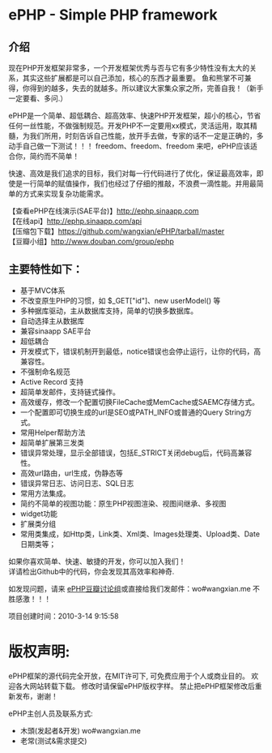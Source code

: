 # ePHP - Simple PHP framework
## 介绍
现在PHP开发框架非常多，一个开发框架优秀与否与它有多少特性没有太大的关系，其实这些扩展都是可以自己添加，核心的东西才最重要。 鱼和熊掌不可兼得，你得到的越多，失去的就越多。所以建议大家集众家之所，完善自我！（新手一定要看、多问.）

ePHP是一个简单、超低耦合、超高效率、快速PHP开发框架，超小的核心，节省任何一丝性能，不做强制规范。开发PHP不一定要用xx模式，灵活运用，取其精髓，为我们所用，时刻告诉自己性能，放开手去做，专家的话不一定是正确的，多动手自己做一下测试！！！
freedom、freedom、freedom 来吧，ePHP应该适合你，简约而不简单！

快速、高效是我们追求的目标，我们对每一行代码进行了优化，保证最高效率，即使是一行简单的赋值操作，我们也经过了仔细的推敲，不浪费一滴性能。并用最简单的方式来实现复杂功能需求。

【查看ePHP在线演示(SAE平台)】http://ephp.sinaapp.com  
【在线api】http://ephp.sinaapp.com/api  
【压缩包下载】https://github.com/wangxian/ePHP/tarball/master  
【豆瓣小组】http://www.douban.com/group/ephp  

## 主要特性如下：
* 基于MVC体系
* 不改变原生PHP的习惯，如 $_GET["id"]、new userModel() 等
* 多种据库驱动，主从数据库支持，简单的切换多数据库。
* 自动选择主从数据库
* 兼容sinaapp SAE平台
* 超低耦合
* 开发模式下，错误机制开到最低，notice错误也会停止运行，让你的代码，高兼容性。
* 不强制命名规范
* Active Record 支持
* 超简单发邮件，支持链式操作。
* 高效缓存，修改一个配置切换FileCache或MemCache或SAEMC存储方式。
* 一个配置即可切换生成的url是SEO或PATH_INFO或普通的Query String方式。
* 常用Helper帮助方法
* 超简单扩展第三发类
* 错误异常处理，显示全部错误，包括E_STRICT关闭debug后，代码高兼容性。
* 高效url路由，url生成，伪静态等
* 错误异常日志、访问日志、SQL日志
* 常用方法集成。
* 简约不简单的视图功能：原生PHP视图渲染、视图间继承、多视图
* widget功能
* 扩展类分组
* 常用类集成，如Http类，Link类、Xml类、Images处理类、Upload类、Date日期类等；

如果你喜欢简单、快速、敏捷的开发，你可以加入我们！  
详请检出Github中的代码，你会发现其高效率和神奇.  

如发现问题，请来 [ePHP豆瓣讨论组](http://www.douban.com/group/ephp)或直接给我们发邮件：wo#wangxian.me 不胜感激！！！

项目创建时间：2010-3-14 9:15:58


# 版权声明:
ePHP框架的源代码完全开放，在MIT许可下, 可免费应用于个人或商业目的。
欢迎各大网站转载下载。 修改时请保留ePHP版权字样。
禁止把ePHP框架修改后重新发布，谢谢！

ePHP主创人员及联系方式:

- 木頭(发起者&开发) wo#wangxian.me
- 老常(测试&需求提交)

